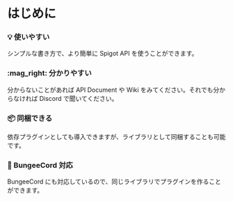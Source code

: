 # はじめに

### :bulb: 使いやすい

シンプルな書き方で、より簡単に Spigot API を使うことができます。

### :mag\_right: 分かりやすい

分からないことがあれば API Document や Wiki をみてください。それでも分からなければ Discord で聞いてください。

### :package: 同梱できる

依存プラグインとしても導入できますが、ライブラリとして同梱することも可能です。

### :link: BungeeCord 対応

BungeeCord にも対応しているので、同じライブラリでプラグインを作ることができます。
